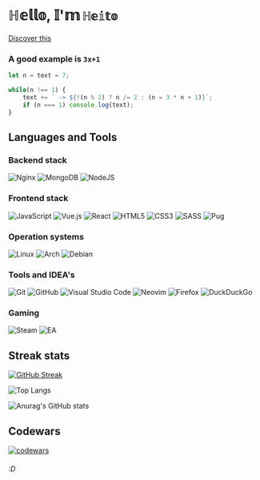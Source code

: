 # ℍ𝕖𝕝𝕝𝕠, 𝕀'𝕞 ` ℍ𝕖𝕚𝕥𝕠 `

[Discover this](https://heito.xyz)

### A good example is ` 3x+1 `

```js
let n = text = 7;

while(n !== 1) {
    text += ` -> ${!(n % 2) ? n /= 2 : (n = 3 * n + 1)}`;
    if (n === 1) console.log(text);
}
```

## Languages and Tools

### Backend stack
![Nginx](https://img.shields.io/badge/nginx-%23009639.svg?style=for-the-badge&logo=nginx&logoColor=white)
![MongoDB](https://img.shields.io/badge/MongoDB-%234ea94b.svg?style=for-the-badge&logo=mongodb&logoColor=white)
![NodeJS](https://img.shields.io/badge/node.js-6DA55F?style=for-the-badge&logo=node.js&logoColor=white)

### Frontend stack
![JavaScript](https://img.shields.io/badge/javascript-%23323330.svg?style=for-the-badge&logo=javascript&logoColor=%23F7DF1E)
![Vue.js](https://img.shields.io/badge/vuejs-%2335495e.svg?style=for-the-badge&logo=vuedotjs&logoColor=%234FC08D)
![React](https://img.shields.io/badge/react-%2320232a.svg?style=for-the-badge&logo=react&logoColor=%2361DAFB)
![HTML5](https://img.shields.io/badge/html5-%23E34F26.svg?style=for-the-badge&logo=html5&logoColor=white)
![CSS3](https://img.shields.io/badge/css3-%231572B6.svg?style=for-the-badge&logo=css3&logoColor=white)
![SASS](https://img.shields.io/badge/SASS-hotpink.svg?style=for-the-badge&logo=SASS&logoColor=white)
![Pug](https://img.shields.io/badge/Pug-FFF?style=for-the-badge&logo=pug&logoColor=A86454)

### Operation systems
![Linux](https://img.shields.io/badge/Linux-FCC624?style=for-the-badge&logo=linux&logoColor=black)
![Arch](https://img.shields.io/badge/Arch%20Linux-1793D1?logo=arch-linux&logoColor=fff&style=for-the-badge)
![Debian](https://img.shields.io/badge/Debian-D70A53?style=for-the-badge&logo=debian&logoColor=white)

### Tools and IDEA's
![Git](https://img.shields.io/badge/git-%23F05033.svg?style=for-the-badge&logo=git&logoColor=white)
![GitHub](https://img.shields.io/badge/github-%23121011.svg?style=for-the-badge&logo=github&logoColor=white)
![Visual Studio Code](https://img.shields.io/badge/VS%20Code-0078d7.svg?style=for-the-badge&logo=visual-studio-code&logoColor=white)
![Neovim](https://img.shields.io/badge/NeoVim-%2357A143.svg?&style=for-the-badge&logo=neovim&logoColor=white)
![Firefox](https://img.shields.io/badge/Firefox-FF7139?style=for-the-badge&logo=Firefox-Browser&logoColor=white)
![DuckDuckGo](https://img.shields.io/badge/DuckDuckGo-DE5833?style=for-the-badge&logo=DuckDuckGo&logoColor=white)

### Gaming
![Steam](https://img.shields.io/badge/steam-%23000000.svg?style=for-the-badge&logo=steam&logoColor=white)
![EA](https://img.shields.io/badge/ea-%23000000.svg?style=for-the-badge&logo=ea&logoColor=white)

## Streak stats

[![GitHub Streak](https://github-readme-streak-stats.herokuapp.com/?user=bobiclaki&theme=dark)](/)

![Top Langs](https://github-readme-stats.vercel.app/api/top-langs/?username=bobiclaki)

![Anurag's GitHub stats](https://github-readme-stats.vercel.app/api?username=bobiclaki&theme=onedark&show_icons=true)

## Codewars

[![codewars](https://www.codewars.com/users/heito/badges/large)](https://www.codewars.com/users/heito)

###### :D
